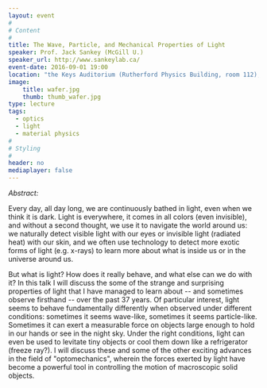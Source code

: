 ```yaml
---
layout: event
#
# Content
#
title: The Wave, Particle, and Mechanical Properties of Light
speaker: Prof. Jack Sankey (McGill U.)
speaker_url: http://www.sankeylab.ca/
event-date: 2016-09-01 19:00
location: "the Keys Auditorium (Rutherford Physics Building, room 112), McGill University"
image:
    title: wafer.jpg
    thumb: thumb_wafer.jpg
type: lecture
tags:
  - optics
  - light
  - material physics
#
# Styling
#
header: no
mediaplayer: false
---
```

*Abstract:*

Every day, all day long, we are continuously bathed in light, even when we think it is dark. Light is everywhere, it comes in all colors (even invisible), and without a second thought, we use it to navigate the world around us: we naturally detect visible light with our eyes or invisible light (radiated heat) with our skin, and we often use technology to detect more exotic forms of light (e.g. x-rays) to learn more about what is inside us or in the universe around us.

But what is light? How does it really behave, and what else can we do with it? In this talk I will discuss the some of the strange and surprising properties of light that I have managed to learn about -- and sometimes observe firsthand -- over the past 37 years. Of particular interest, light seems to behave fundamentally differently when observed under different conditions: sometimes it seems wave-like, sometimes it seems particle-like. Sometimes it can exert a measurable force on objects large enough to hold in our hands or see in the night sky. Under the right conditions, light can even be used to levitate tiny objects or cool them down like a refrigerator (freeze ray?). I will discuss these and some of the other exciting advances in the field of "optomechanics", wherein the forces exerted by light have become a powerful tool in controlling the motion of macroscopic solid objects.
